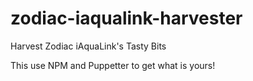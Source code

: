 # zodiac-iaqualink-harvester
Harvest Zodiac iAquaLink's Tasty Bits

This use NPM and Puppetter to get what is yours!
